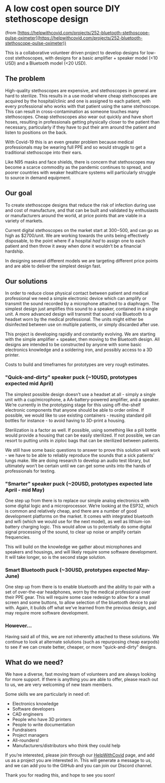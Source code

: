 # A low cost open source DIY stethoscope design

(from [https://helpwithcovid.com/projects/252-bluetooth-stethoscope-pulse-oximeter](https://helpwithcovid.com/projects/252-bluetooth-stethoscope-pulse-oximeter))

This is a collaborative volunteer driven project to develop designs for low-cost stethoscopes, with designs for a basic amplifier + speaker model (<10 USD) and a Bluetooth model (<20 USD).

## The problem

High-quality stethoscopes are expensive, and stethoscopes in general are hard to sterilize.  This results in a use model where cheap stethoscopes are acquired by the hospital/clinic and one is assigned to each patient, with every professional who works with that patient using the same stethoscope.  This can result in cross-contamination as someone touches many stethoscopes.  Cheap stethoscopes also wear out quickly and have short hoses, resulting in professionals getting physically closer to the patient than necessary, particularly if they have to put their arm around the patient and listen to positions on the back.

With Covid-19 this is an even greater problem because medical professionals may be wearing full PPE and so would struggle to get a traditional stethoscope into their ears.

Like N95 masks and face shields, there is concern that stethoscopes may become a scarce commodity as the pandemic continues to spread, and poorer countries with weaker healthcare systems will particularly struggle to source in demand equipment.

## Our goal

To create stethoscope designs that reduce the risk of infection during use and cost of manufacture, and that can be built and validated by enthusiasts or manufacturers around the world, at price points that are viable in a variety of markets.

Current digital stethoscopes on the market start at $300-$500, and can go as high as $2700/unit. We are working towards the units being effectively disposable, to the point where if a hospital *had* to assign one to each patient and then throw it away when done it wouldn’t be a financial hardship.

In designing several different models we are targeting different price points and are able to deliver the simplest design fast.

## Our solutions

In order to reduce close physical contact between patient and medical professional we need a simple electronic device which can amplify or transmit the sound recorded by a microphone attached to a diaphragm. The simplest design just amplifies this sound to a speaker, contained in a single unit. A more advanced design will transmit that sound via Bluetooth to a headset worn by the medical professional. The units might either be disinfected between use on multiple patients, or simply discarded after use.

This project is developing rapidly and constantly evolving. We are starting with the simple amplifier + speaker, then moving to the Bluetooth design. All designs are intended to be constructed by anyone with some basic electronics knowledge and a soldering iron, and possibly access to a 3D printer.

Costs to build and timeframes for prototypes are very rough estimates.

### "Quick-and-dirty" speaker puck (~10USD, prototypes expected mid April)

The simplest possible design doesn’t use a headset at all - simply a single unit with a cup/microphone, a AA-battery-powered amplifier, and a speaker. We’re currently in the prototyping stage for this using off-the-shelf electronic components that anyone should be able to order online.  If possible, we would like to use existing containers - reusing standard pill bottles for instance - to avoid having to 3D-print a housing.

Sterilization is a factor as well.  If possible, using something like a pill bottle would provide a housing that can be easily sterilized.  If not possible, we can resort to putting units in ziploc bags that can be sterilized between patients.  

We still have some basic questions to answer to prove this solution will work - we have to be able to reliably reproduce the sounds that a sick patients’ lungs make.  We are doing research to develop an audio test library, but ultimately won’t be certain until we can get some units into the hands of professionals for testing.

### "Smarter" speaker puck (~20USD, prototypes expected late April - mid May)

One step up from there is to replace our simple analog electronics with some digital logic and a microprocessor.  We’re looking at the ESP32, which is common and relatively cheap, and there are a number of good development platforms on the market.  It comes with integrated bluetooth and wifi (which we would use for the next model), as well as lithium-ion battery charging logic.  This would allow us to potentially do some digital signal processing of the sound, to clear up noise or amplify certain frequencies.

This will build on the knowledge we gather about microphones and speakers and housings, and will likely require some software development.  It will take longer, so is the second stage solution.

### Smart Bluetooth puck (~30USD, prototypes expected May-June)

One step up from there is to enable bluetooth and the ability to pair with a set of over-the-ear headphones, worn by the medical professional over their PPE gear.  This will require some case redesign to allow for a small screen and some buttons, to allow selection of the bluetooth device to pair with.  Again, it builds off what we’ve learned from the previous design, and may require more software development.

### However...

Having said all of this, we are not inherently attached to these solutions.  We continue to look at alternate solutions (such as repurposing cheap earpods) to see if we can create better, cheaper, or more "quick-and-dirty" designs.

## What do we need?

We have a diverse, fast moving team of volunteers and are always looking for more support. If there is anything you are able to offer, please reach out to us, we are very welcoming of new team members.

Some skills we are particularly in need of:

* Electronics knowledge
* Software developers
* CAD engineers
* People who have 3D printers
* People to write documentation
* Fundraisers
* Project managers
* All-rounders!
* Manufacturers/distributors who think they could help

If you’re interested, please join through our [HelpWithCovid](https://helpwithcovid.com/projects/252-bluetooth-stethoscope-pulse-oximeter) page, and add us as a project you are interested in.  This will generate a message to us, and we can add you to the GitHub and you can join our Discord channel.

Thank you for reading this, and hope to see you soon!
